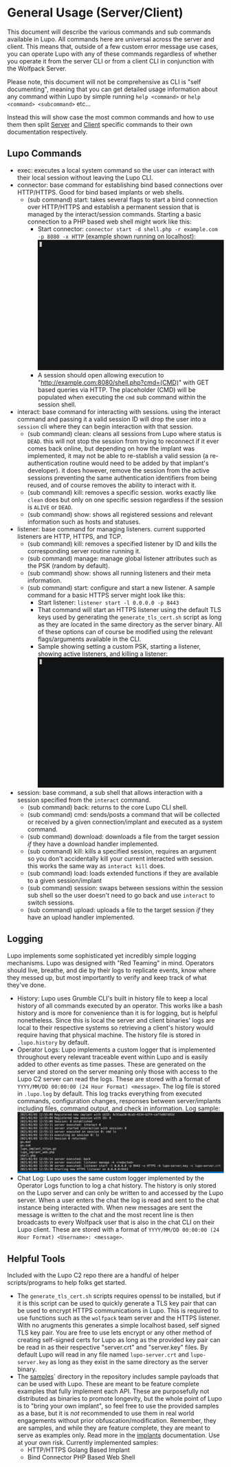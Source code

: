 # General Usage (Server/Client)

This document will describe the various commands and sub commands available in Lupo. All commands here are universal across the server and client. This means that, outside of a few custom error message use cases, you can operate Lupo with any of these commands regardless of whether you operate it from the server CLI or from a client CLI in conjunction with the Wolfpack Server.

Please note, this document will not be comprehensive as CLI is "self documenting", meaning that you can get detailed usage information about any command within Lupo by simple running `help <command>` or `help <command> <subcommand>` etc...

Instead this will show case the most common commands and how to use them then split [Server](./server.md) and [Client](../client/client.md) specific commands to their own documentation respectively.


## Lupo Commands
- exec: executes a local system command so the user can interact with their local session without leaving the Lupo CLI.
- connector: base command for establishing bind based connections over HTTP/HTTPS. Good for bind based implants or web shells.
    - (sub command) start: takes several flags to start a bind connection over HTTP/HTTPS and establish a permanent session that is managed by the interact/session commands. Starting a basic connection to a PHP based web shell might work like this:
        - Start connector: `connector start -d shell.php -r example.com -p 8080 -x HTTP` (example shown running on localhost):
        ![connector gif](../assets/connector.gif)
        - A session should open allowing execution to "http://example.com:8080/shell.php?cmd=(CMD)" with GET based queries via HTTP. The placeholder (CMD) will be populated when executing the `cmd` sub command within the session shell.
- interact: base command for interacting with sessions. using the interact command and passing it a valid session ID will drop the user into a `session` cli where they can begin interaction with that session.
    - (sub command) clean: cleans all sessions from Lupo where status is `DEAD`. this will not stop the session from trying to reconnect if it ever comes back online, but depending on how the implant was implemented, it may not be able to re-stablish a valid session (a re-authentication routine would need to be added by that implant's developer). it does however, remove the session from the active sessions preventing the same authentication identifiers from being reused, and of course removes the ability to interact with it.
    - (sub command) kill: removes a specific session. works exactly like `clean` does but only on one specific session regardless if the session is `ALIVE` or `DEAD`.
    - (sub command) show: shows all registered sessions and relevant information such as hosts and statuses.
- listener: base command for managing listeners. current supported listeners are HTTP, HTTPS, and TCP.
    - (sub command) kill: removes a specified listener by ID and kills the corresponding server routine running it.
    - (sub command) manage: manage global listener attributes such as the PSK (random by default).
    - (sub command) show: shows all running listeners and their meta information.
    - (sub command) start: configure and start a new listener. A sample command for a basic HTTPS server might look like this:
        - Start listener: `listener start -l 0.0.0.0 -p 8443`
        - That command will start an HTTPS listener using the default TLS keys used by generating the `generate_tls_cert.sh` script as long as they are located in the same directory as the server binary. All of these options can of course be modified using the relevant flags/arguments available in the CLI.
        - Sample showing setting a custom PSK, starting a listener, showing active listeners, and killing a listener:
        ![listener gif](../assets/listener.gif)
- session: base command, a sub shell that allows interaction with a session specified from the `interact` command.
    - (sub command) back: returns to the core Lupo CLI shell.
    - (sub command) cmd: sends/posts a command that will be collected or received by a given connection/implant and executed as a system command.
    - (sub command) download: downloads a file from the target session _if_ they have a download handler implemented.
    - (sub command) kill: kills a specified session, requires an argument so you don't accidentally kill your current interacted with session. this works the same way as `interact kill` does.
    - (sub command) load: loads extended functions if they are available to a given session/implant
    - (sub command) session: swaps between sessions within the session sub shell so the user doesn't need to go back and use `interact` to switch sessions.
    - (sub command) upload: uploads a file to the target session _if_ they have an upload handler implemented.


## Logging
Lupo implements some sophisticated yet incredibly simple logging mechanisms. Lupo was designed with "Red Teaming" in mind. Operators should live, breathe, and die by their logs to replicate events, know where they messed up, but most importantly to verify and keep track of what they've done. 
- History: Lupo uses Grumble CLI's built in history file to keep a local history of all commands executed by an operator. This works like a bash history and is more for convenience than it is for logging, but is helpful nonetheless. Since this is local the server and client binaries' logs are local to their respective systems so retrieving a client's history would require having that physical machine. The history file is stored in `.lupo.history` by default.
- Operator Logs: Lupo implements a custom logger that is implemented throughout every relevant traceable event within Lupo and is easily added to other events as time passes. These are generated on the server and stored on the server meaning only those with access to the Lupo C2 server can read the logs. These are stored with a format of `YYYY/MM/DD 00:00:00 (24 Hour Format) <message>`. The log file is stored in `.lupo.log` by default. This log tracks everything from executed commands, configuration changes, responses between server/implants including files, command output, and check in information. Log sample:
![log sample png](../assets/log_sample.png)
- Chat Log: Lupo uses the same custom logger implemented by the Operator Logs function to log a chat history. The history is only stored on the Lupo server and can only be written to and accessed by the Lupo server. When a user enters the chat the log is read and sent to the chat instance being interacted with. When new messages are sent the message is written to the chat and the most recent line is then broadcasts to every Wolfpack user that is also in the chat CLI on their Lupo client. These are stored with a format of `YYYY/MM/DD 00:00:00 (24 Hour Format) <Username>: <message>`.

## Helpful Tools
Included with the Lupo C2 repo there are a handful of helper scripts/programs to help folks get started.

- The `generate_tls_cert.sh` scripts requires openssl to be installed, but if it is this script can be used to quickly generate a TLS key pair that can be used to encrypt HTTPS communications in Lupo. This is required to use functions such as the `wolfpack` team server and the HTTPS listener. With no arugments this generates a simple localhost based, self signed TLS key pair. You are free to use lets encrypt or any other method of creating self-signed certs for Lupo as long as the provided key pair can be read in as their respective "server.crt" and "server.key" files. By default Lupo will read in any file named `lupo-server.crt` and `lupo-server.key` as long as they exist in the same directory as the server binary.
- The [samples](../../samples)` directory in the repository includes sample payloads that can be used with Lupo. These are meant to be feature complete examples that fully implement each API. These are purposefully not distributed as binaries to promote longevity, but the whole point of Lupo is to "bring your own implant", so feel free to use the provided samples as a base, but it is _not_ recommended to use them in real world engagements without prior obfuscation/modification. Remember, they are samples, and while they are feature complete, they are meant to serve as examples only. Read more in the [implants](../implants/implants.md) documentation. Use at your own risk. Currently implemented samples:
    - HTTP/HTTPS Golang Based Implant
    - Bind Connector PHP Based Web Shell